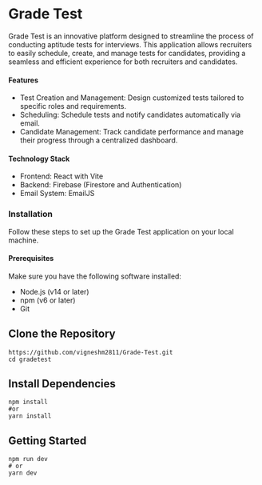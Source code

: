 # Grade Test
   Grade Test is an innovative platform designed to streamline the process of conducting aptitude tests for interviews. This application allows recruiters to easily schedule, create, and manage tests for candidates, providing a seamless and efficient experience for both recruiters and candidates.

#### Features
- Test Creation and Management: Design customized tests tailored to specific roles and requirements.
- Scheduling: Schedule tests and notify candidates automatically via email.
- Candidate Management: Track candidate performance and manage their progress through a centralized dashboard.

#### Technology Stack
- Frontend: React with Vite
- Backend: Firebase (Firestore and Authentication)
- Email System: EmailJS

### Installation
 Follow these steps to set up the Grade Test application on your local machine.

#### Prerequisites
Make sure you have the following software installed:

- Node.js (v14 or later)
- npm (v6 or later)
- Git

## Clone the Repository
```
https://github.com/vigneshm2811/Grade-Test.git
cd gradetest
```

## Install Dependencies

```
npm install
#or
yarn install
```

## Getting Started

```
npm run dev
# or
yarn dev
```
